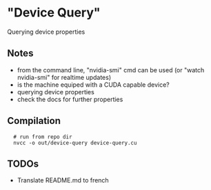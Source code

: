 # "Device Query"
Querying device properties

## Notes
- from the command line, "nvidia-smi" cmd can be used (or "watch nvidia-smi" for realtime updates)
- is the machine equiped with a CUDA capable device?
- querying device properties
- check the docs for further properties

## Compilation
      # run from repo dir
      nvcc -o out/device-query device-query.cu
## TODOs
- Translate README.md to french

